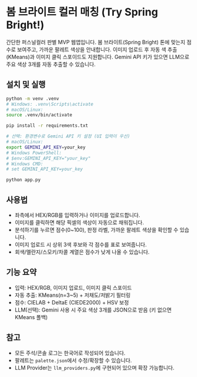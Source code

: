 # 봄 브라이트 컬러 매칭 (Try Spring Bright!)

간단한 퍼스널컬러 판별 MVP 웹앱입니다. 봄 브라이트(Spring Bright) 톤에 맞는지 점수로 보여주고, 가까운 팔레트 색상을 안내합니다. 이미지 업로드 후 자동 색 추출(KMeans)과 이미지 클릭 스포이드도 지원합니다. Gemini API 키가 있으면 LLM으로 주요 색상 3개를 자동 추출할 수 있습니다.

## 설치 및 실행

```bash
python -m venv .venv
# Windows: .venv\Scripts\activate
# macOS/Linux:
source .venv/bin/activate

pip install -r requirements.txt

# 선택: 환경변수로 Gemini API 키 설정 (UI 입력이 우선)
# macOS/Linux:
export GEMINI_API_KEY=your_key
# Windows PowerShell:
# $env:GEMINI_API_KEY="your_key"
# Windows CMD:
# set GEMINI_API_KEY=your_key

python app.py
```

## 사용법

- 좌측에서 HEX/RGB를 입력하거나 이미지를 업로드합니다.
- 이미지를 클릭하면 해당 픽셀의 색상이 자동으로 채워집니다.
- 분석하기를 누르면 점수(0~100), 판정 라벨, 가까운 팔레트 색상을 확인할 수 있습니다.
- 이미지 업로드 시 상위 3색 후보와 각 점수를 표로 보여줍니다.
- 회색/멜란지/스모키/차콜 계열은 점수가 낮게 나올 수 있습니다.

## 기능 요약

- 입력: HEX/RGB, 이미지 업로드, 이미지 클릭 스포이드
- 자동 추출: KMeans(n=3~5) + 저채도/저밝기 필터링
- 점수: CIELAB + DeltaE (CIEDE2000) + HSV 보정
- LLM(선택): Gemini 사용 시 주요 색상 3개를 JSON으로 받음 (키 없으면 KMeans 폴백)

## 참고

- 모든 주석/콘솔 로그는 한국어로 작성되어 있습니다.
- 팔레트는 `palette.json`에서 수정/확장할 수 있습니다.
- LLM Provider는 `llm_providers.py`에 구현되어 있으며 확장 가능합니다.

